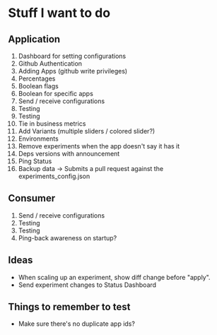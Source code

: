 # Stuff I want to do

## Application
1. Dashboard for setting configurations
2. Github Authentication
3. Adding Apps (github write privileges)
4. Percentages
5. Boolean flags
6. Boolean for specific apps
7. Send / receive configurations
8. Testing
9. Testing
10. Tie in business metrics
11. Add Variants (multiple sliders / colored slider?)
12. Environments
13. Remove experiments when the app doesn't say it has it
14. Deps versions with announcement
15. Ping Status
16. Backup data -> Submits a pull request against the experiments_config.json

## Consumer
1. Send / receive configurations
2. Testing
3. Testing
4. Ping-back awareness on startup?



## Ideas
* When scaling up an experiment, show diff change before "apply".
* Send experiment changes to Status Dashboard


## Things to remember to test
* Make sure there's no duplicate app ids?
